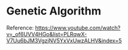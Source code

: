 # Genetic Algorithm 

Reference: https://www.youtube.com/watch?v=_of6UVV4HGo&list=PLRqwX-V7Uu6bJM3VgzjNV5YxVxUwzALHV&index=5